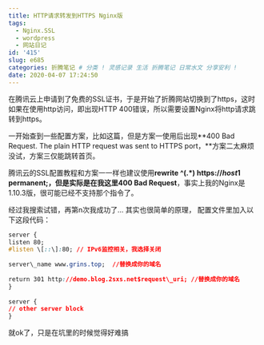 ```yaml
---
title: HTTP请求转发到HTTPS Nginx版
tags:
  - Nginx.SSL
  - wordpress
  - 网站日记
id: '415'
slug: e685
categories: 折腾笔记 # 分类 ! 灵感记录 生活 折腾笔记 日常水文 分享安利 !
date: 2020-04-07 17:24:50
---
```

在腾讯云上申请到了免费的SSL证书，于是开始了折腾网站切换到了https，这时如果在使用http访问，即出现HTTP 400错误，所以需要设置Nginx将http请求跳转到https。

一开始查到一些配置方案，比如这篇，但是方案一使用后出现**400 Bad Request. The plain HTTP request was sent to HTTPS port，**方案二太麻烦没试，方案三仅能跳转首页。

腾讯云的SSL配置教程和方案一一样也建议使用**rewrite ^(.\*) https://$host$1 permanent;，**但是实际是在我这里**400 Bad Request**，事实上我的Nginx是1.10.3版，很可能已经不支持那个指令了。

经过我搜索试错，再第n次我成功了... 其实也很简单的原理， 配置文件里加入以下这段代码：

```css
server {
listen 80;
#listen \[::\]:80; // IPv6监控相关，我选择关闭
 
server\_name www.grins.top;  //替换成你的域名
 
return 301 http://demo.blog.2sxs.net$request\_uri; //替换成你的域名
}
 
server {
// other server block
}
```

就ok了，只是在坑里的时候觉得好难搞